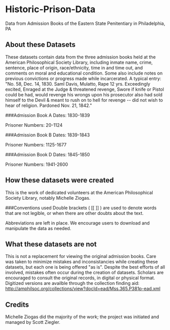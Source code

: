 # Historic-Prison-Data
Data from Admission Books of the Eastern State Penitentiary in Philadelphia, PA

## About these Datasets
These datasets contain data from the three admission books held at the American Philosophical Society Library,  including inmate name, crime, sentence, place of origin, race/ethnicity, time in and time out, and comments on moral and educational condition. Some also include notes on previous convictions or progress made while incarcerated. A typical entry: "No. 58, Dec. 14, 1830. Saml Davis, Mulatto, Rape 12 yrs. Exceedingly excited, Enraged at the Judge & threatened revenge, Swore if knife or Pistol could be had, would revenge his wrongs upon his prosecutor also had sold himself to the Devil & meant to rush on to hell for revenge -- did not wish to hear of religion. Pardoned Nov. 21, 1842."

###Admission Book A
Dates: 1830-1839

Prisoner Numbers: 20-1124

###Admission Book B
Dates: 1839-1843

Prisoner Numbers: 1125-1677

###Admission Book D
Dates: 1845-1850

Prisoner Numbers: 1941-2600

## How these datasets were created 
This is the work of dedicated volunteers at the American Philosophical Society Library, notably Michelle Ziogas. 

###Conventions used
Double brackets ( [[ ]] ) are used to denote words that are not legible, or when there are other doubts about the text. 

Abbreviations are left in place. We encourage users to download and manipulate the data as needed.  

## What these datasets are not
This is not a replacement for viewing the original admission books. Care was taken to minimize mistakes and inconsistancies while creating these datasets, but each one is being offered "as is". Despite the best efforts of all involved, mistakes often occur during the creation of datasets. Scholars are encouraged to consult the original records, in digital or physical format. Digitized versions are availble through the collection finding aid: http://amphilsoc.org/collections/view?docId=ead/Mss.365.P381p-ead.xml

## Credits
Michelle Ziogas did the majority of the work; the project was initiated and managed by Scott Ziegler. 

